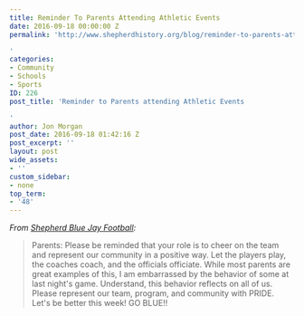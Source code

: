 ```yaml
---
title: Reminder To Parents Attending Athletic Events
date: 2016-09-18 00:00:00 Z
permalink: 'http://www.shepherdhistory.org/blog/reminder-to-parents-attending-athletic-events/

'
categories:
- Community
- Schools
- Sports
ID: 226
post_title: 'Reminder to Parents attending Athletic Events

'
author: Jon Morgan
post_date: 2016-09-18 01:42:16 Z
post_excerpt: ''
layout: post
wide_assets:
- ''
custom_sidebar:
- none
top_term:
- '48'
---
```


<em>From <a href="https://www.facebook.com/shepherdfootball/?fref=nf">Shepherd Blue Jay Football</a>:</em>
<blockquote>Parents: Please be reminded that your role is to cheer on the team and represent our community in a positive way. Let the players play, the coaches coach, and t<span class="text_exposed_show">he officials officiate. While most parents are great examples of this, I am embarrassed by the behavior of some at last night's game. Understand, this behavior reflects on all of us. Please represent our team, program, and community with PRIDE. Let's be better this week! GO BLUE!!</span></blockquote>